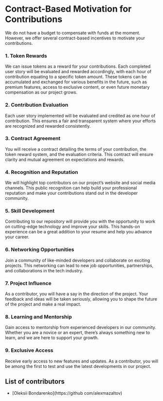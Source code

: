 # Contract-Based Motivation for Contributions

We do not have a budget to compensate with funds at the moment. However, we offer several contract-based incentives to motivate your contributions. 

### 1. Token Rewards
We can issue tokens as a reward for your contributions. Each completed user story will be evaluated and rewarded accordingly, with each hour of contribution equating to a specific token amount. These tokens can be accumulated and exchanged for various benefits in the future, such as premium features, access to exclusive content, or even future monetary compensation as our project grows.

### 2. Contribution Evaluation
Each user story implemented will be evaluated and credited as one hour of contribution. This ensures a fair and transparent system where your efforts are recognized and rewarded consistently.

### 3. Contract Agreement
You will receive a contract detailing the terms of your contribution, the token reward system, and the evaluation criteria. This contract will ensure clarity and mutual agreement on expectations and rewards.

### 4. Recognition and Reputation
We will highlight top contributors on our project’s website and social media channels. This public recognition can help build your professional reputation and make your contributions stand out in the developer community.

### 5. Skill Development
Contributing to our repository will provide you with the opportunity to work on cutting-edge technology and improve your skills. This hands-on experience can be a great addition to your resume and help you advance your career.

### 6. Networking Opportunities
Join a community of like-minded developers and collaborate on exciting projects. This networking can lead to new job opportunities, partnerships, and collaborations in the tech industry.

### 7. Project Influence
As a contributor, you will have a say in the direction of the project. Your feedback and ideas will be taken seriously, allowing you to shape the future of the project and make a real impact.

### 8. Learning and Mentorship
Gain access to mentorship from experienced developers in our community. Whether you are a novice or an expert, there’s always something new to learn, and we are here to support your growth.

### 9. Exclusive Access
Receive early access to new features and updates. As a contributor, you will be among the first to test and use the latest developments in our project.

## List of contributors

- [Oleksii Bondarenko](https://github com/alexmazaltov)